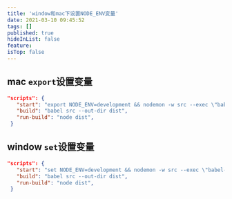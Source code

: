 ```yaml
---
title: 'window和mac下设置NODE_ENV变量'
date: 2021-03-10 09:45:52
tags: []
published: true
hideInList: false
feature: 
isTop: false
---
```

## mac `export`设置变量
```json
"scripts": {
   "start": "export NODE_ENV=development && nodemon -w src --exec \"babel-node src\"",
   "build": "babel src --out-dir dist",
   "run-build": "node dist",
 }
```
## window `set`设置变量
```json
"scripts": {
   "start": "set NODE_ENV=development && nodemon -w src --exec \"babel-node src\"",
   "build": "babel src --out-dir dist",
   "run-build": "node dist",
 }
```